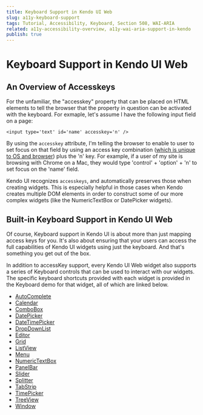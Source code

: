 ```yaml
---
title: Keyboard Support in Kendo UI Web
slug: a11y-keyboard-support
tags: Tutorial, Accessibility, Keyboard, Section 508, WAI-ARIA
related: a11y-accessibility-overview, a11y-wai-aria-support-in-kendo
publish: true
---
```


# Keyboard Support in Kendo UI Web

## An Overview of Accesskeys

For the unfamiliar, the "accesskey" property that can be placed on HTML elements to tell the browser that the property in question can be activated with the keyboard. For exmaple, let's assume I have the following input field on a page:

	<input type='text' id='name' accesskey='n' />

By using the `accesskey` attribute, I'm telling the browser to enable to user to set focus on that field by using an access key combination ([which is unique to OS and browser](http://en.wikipedia.org/wiki/Access_key)) plus the 'n' key. For example, if a user of my site is browsing with Chrome on a Mac, they would type 'control' + 'option' + 'n' to set focus on the 'name' field.

Kendo UI recognizes `accesskeys`, and automatically preserves those when creating widgets. This is especially helpful in those cases when Kendo creates multiple DOM elements in order to construct some of our more complex widgets (like the NumericTextBox or DatePicker widgets). 

## Built-in Keyboard Support in Kendo UI Web

Of course, Keyboard support in Kendo UI is about more than just mapping access keys for you. It's also about ensuring that your users can access the full capabilities of Kendo UI widgets using just the keyboard. And that's something you get out of the box.

In addition to accessKey support, every Kendo UI Web widget also supports a series of Keyboard controls that can be used to interact with our widgets. The specific keyboard shortcuts provided with each widget is provided in the Keyboard demo for that widget, all of which are linked below.

- [AutoComplete](http://demos.kendoui.com/web/autocomplete/navigation.html)
- [Calendar](http://demos.kendoui.com/web/calendar/navigation.html)
- [ComboBox](http://demos.kendoui.com/web/combobox/navigation.html)
- [DatePicker](http://demos.kendoui.com/web/datepicker/navigation.html)
- [DateTimePicker](http://demos.kendoui.com/web/datetimepicker/navigation.html)
- [DropDownList](http://demos.kendoui.com/web/dropdownlist/navigation.html)
- [Editor](http://demos.kendoui.com/web/editor/navigation.html)
- [Grid](http://demos.kendoui.com/web/grid/navigation.html)
- [ListView](http://demos.kendoui.com/web/listview/navigation.html)
- [Menu](http://demos.kendoui.com/web/menu/navigation.html)
- [NumericTextBox](http://demos.kendoui.com/web/numerictextbox/navigation.html)
- [PanelBar](http://demos.kendoui.com/web/panelbar/navigation.html)
- [Slider](http://demos.kendoui.com/web/slider/navigation.html)
- [Splitter](http://demos.kendoui.com/web/splitter/navigation.html)
- [TabStrip](http://demos.kendoui.com/web/tabstrip/navigation.html)
- [TimePicker](http://demos.kendoui.com/web/timepicker/navigation.html)
- [TreeView](http://demos.kendoui.com/web/treeview/navigation.html)
- [Window](http://demos.kendoui.com/web/window/navigation.html)